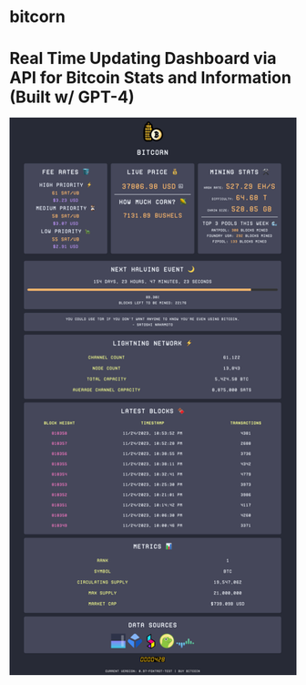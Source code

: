 # bitcorn
# Real Time Updating Dashboard via API for Bitcoin Stats and Information (Built w/ GPT-4)
![Alt Text](preview.png)

